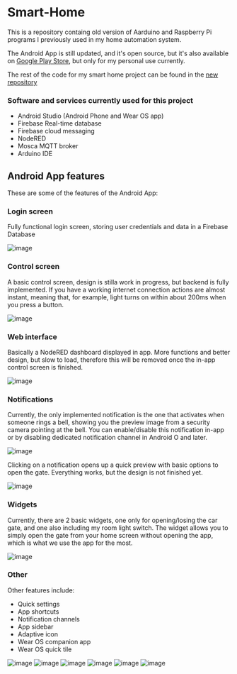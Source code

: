 # Smart-Home
This is a repository containg old version of Aarduino and Raspberry Pi programs I previously used in my home automation system. 

The Android App is still updated, and it's open source, but it's also available on [Google Play Store](https://play.google.com/store/apps/details?id=org.no_ip.wqwdpxd.homeautomationwear_php), but only for my personal use currently. 

The rest of the code for my smart home project can be found in the [new repository](https://github.com/wqwdpxd/Smart-Home-MQTT)


### Software and services currently used for this project
 - Android Studio (Android Phone and Wear OS app)
 - Firebase Real-time database
 - Firebase cloud messaging
 - NodeRED
 - Mosca MQTT broker
 - Arduino IDE
 
## Android App features

These are some of the features of the Android App:

### Login screen
Fully functional login screen, storing user credentials and data in a Firebase Database

![image](docs/images/android-login.png)


### Control screen
A basic control screen, design is stilla work in progress, but backend is fully implemented. If you have a working internet connection actions are almost instant, meaning that, for example, light turns on within about 200ms when you press a button.

![image](docs/images/android-app.png)


### Web interface
Basically a NodeRED dashboard displayed in app. More functions and better design, but slow to load, therefore this will be removed once the in-app control screen is finished.

![image](docs/images/android-web.png)


### Notifications
Currently, the only implemented notification is the one that activates when someone rings a bell, showing you the preview image from a security camera pointing at the bell. You can enable/disable this notification in-app or by disabling dedicated notification channel in Android O and later.


![image](docs/images/android-notification.png)

Clicking on a notification opens up a quick preview with basic options to open the gate. Everything works, but the design is not finished yet.

![image](docs/images/android-preview.png)


### Widgets
Currently, there are 2 basic widgets, one only for opening/losing the car gate, and one also including my room light switch. The widget allows you to simply open the gate from your home screen without opening the app, which is what we use the app for the most.

![image](docs/images/android-widgetchooser.png)


### Other
Other features include:
 - Quick settings
 - App shortcuts
 - Notification channels
 - App sidebar
 - Adaptive icon
 - Wear OS companion app
 - Wear OS quick tile
 
 
![image](docs/images/android-quicksettings.png) ![image](docs/images/android-shortcuts.png) ![image](docs/images/android-sidebar.png) ![image](docs/images/android-shortcuts.png) ![image](docs/images/wear-app.png) ![image](docs/images/wear-tile.png)
